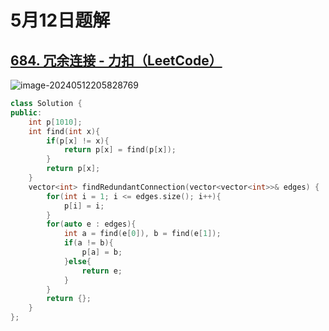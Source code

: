 # 5月12日题解

## [684. 冗余连接 - 力扣（LeetCode）](https://leetcode.cn/problems/redundant-connection/)

![image-20240512205828769](https://picture-cloud-store.oss-cn-beijing.aliyuncs.com/image-20240512205828769.png)

```c++
class Solution {
public:
    int p[1010];
    int find(int x){
        if(p[x] != x){
            return p[x] = find(p[x]);
        }
        return p[x];
    }
    vector<int> findRedundantConnection(vector<vector<int>>& edges) {
        for(int i = 1; i <= edges.size(); i++){
            p[i] = i;
        }
        for(auto e : edges){
            int a = find(e[0]), b = find(e[1]);
            if(a != b){
                p[a] = b;
            }else{
                return e;
            }
        }
        return {};
    }
};
```


